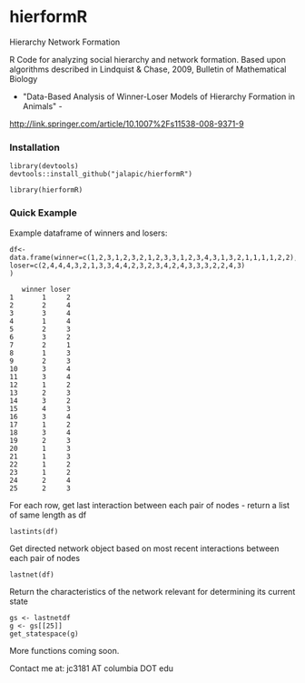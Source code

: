 # hierformR
Hierarchy Network Formation

R Code for analyzing social hierarchy and network formation.  Based upon algorithms described in Lindquist & Chase, 2009, Bulletin of Mathematical Biology
- "Data-Based Analysis of Winner-Loser Models of Hierarchy Formation in Animals" -

http://link.springer.com/article/10.1007%2Fs11538-008-9371-9


### Installation
```
library(devtools)
devtools::install_github("jalapic/hierformR")

library(hierformR)
```


### Quick Example


 Example dataframe of winners and losers:

```
df<-data.frame(winner=c(1,2,3,1,2,3,2,1,2,3,3,1,2,3,4,3,1,3,2,1,1,1,1,2,2),
loser=c(2,4,4,4,3,2,1,3,3,4,4,2,3,2,3,4,2,4,3,3,3,2,2,4,3)
)

   winner loser
1       1     2
2       2     4
3       3     4
4       1     4
5       2     3
6       3     2
7       2     1
8       1     3
9       2     3
10      3     4
11      3     4
12      1     2
13      2     3
14      3     2
15      4     3
16      3     4
17      1     2
18      3     4
19      2     3
20      1     3
21      1     3
22      1     2
23      1     2
24      2     4
25      2     3

```


 For each row, get last interaction between each pair of nodes - return a list of same length as df

```
lastints(df)
```

 Get directed network object based on most recent interactions between each pair of nodes

```
lastnet(df)
```

 Return the characteristics of the network relevant for determining its current state

```
gs <- lastnetdf
g <- gs[[25]]
get_statespace(g)
```


More  functions coming soon.

Contact me at:   jc3181 AT columbia DOT edu
